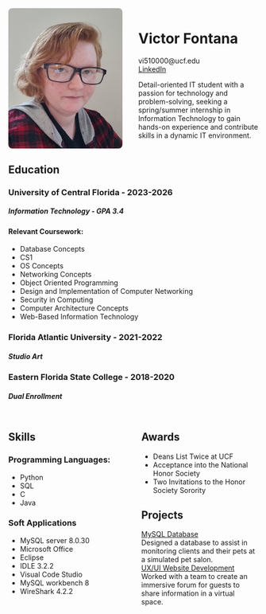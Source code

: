 <div style="display: flex; align-items: center; gap: 2rem;">
  <img src="IMG_34567.png" alt="Photo of Victor Fontana in black glasses and a red flannel. They have red hair, pale skin, and freckles." style="width: 230px; border-radius: 8px;"/>
  <div>
    <h1>Victor Fontana</h1>
    <p>
      vi510000@ucf.edu<br>
      <a href="https://www.linkedin.com/in/victor-fontana-563042222/">LinkedIn</a>
    </p>
    <p>
      Detail-oriented IT student with a passion for technology and problem-solving, seeking a spring/summer internship in Information Technology to gain hands-on experience and contribute skills in a dynamic IT environment.
    </p>
  </div>
</div>

<body>    
  <h2> Education </h2>
  
  <h3> 
    University of Central Florida - 2023-2026 
  </h3>
  <h5>
    Information Technology - GPA 3.4 
  </h5>
  
  <h4> 
    Relevant Coursework: 
  </h4>
  <ul>
          <li>Database Concepts</li>
          <li>CS1</li>
          <li>OS Concepts</li>
          <li>Networking Concepts</li>
          <li>Object Oriented Programming</li>
          <li>Design and Implementation of Computer Networking</li>
          <li>Security in Computing</li>
          <li>Computer Architecture Concepts</li>
          <li>Web-Based Information Technology</li>
  </ul>
  <h3>
    Florida Atlantic University - 2021-2022
  </h3>  
  <h5>  
    Studio Art 
  </h5>
  
  <h3> 
    Eastern Florida State College - 2018-2020
  </h3>
  <h5>
    Dual Enrollment
  </h5>
<div style="display: flex; gap: 2rem; align-items: flex-start; margin-top: 2rem;">
  <div style="flex: 1;">
    <h2>Skills</h2>
    <h3>Programming Languages:</h3>
    <ul>
      <li>Python</li>
      <li>SQL</li>
      <li>C</li>
      <li>Java</li>
    </ul>
    <h3>Soft Applications</h3>
    <ul>
      <li>MySQL server 8.0.30</li>
      <li>Microsoft Office</li>
      <li>Eclipse</li>
      <li>IDLE 3.2.2</li>
      <li>Visual Code Studio</li>
      <li>MySQL workbench 8</li>
      <li>WireShark 4.2.2</li>
    </ul>
  </div>

  <div style="flex: 1;">
    <h2>Awards</h2>
    <ul>
      <li>Deans List Twice at UCF</li>
      <li>Acceptance into the National Honor Society</li>
      <li>Two Invitations to the Honor Society Sorority</li>
    </ul>
    <h2> 
    Projects
  </h2>
  <p>
    <a href="mysql.html">MySQL Database</a> <br>   Designed a database to assist in monitoring clients and their pets at a simulated pet salon.
    <br><a href="webdev.html">UX/UI Website Development</a> <br>   Worked with a team to create an immersive forum for guests to share information in a virtual space.
  </p>
  </div>
</div>

</body>
